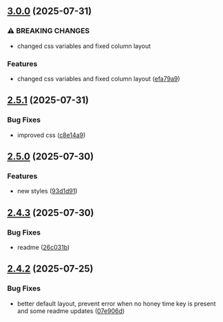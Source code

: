 ## [3.0.0](https://github.com/tearoom1/uniform-contact-block/compare/v2.5.1...v3.0.0) (2025-07-31)


### ⚠ BREAKING CHANGES

* changed css variables and fixed column layout

### Features

* changed css variables and fixed column layout ([efa79a9](https://github.com/tearoom1/uniform-contact-block/commit/efa79a9f6a2a7a773e5898fea406f93fea6f0a5b))

## [2.5.1](https://github.com/tearoom1/uniform-contact-block/compare/v2.5.0...v2.5.1) (2025-07-31)


### Bug Fixes

* improved css ([c8e14a9](https://github.com/tearoom1/uniform-contact-block/commit/c8e14a90cbae0370f08c7fae689def909d1064a8))

## [2.5.0](https://github.com/tearoom1/uniform-contact-block/compare/v2.4.3...v2.5.0) (2025-07-30)


### Features

* new styles ([93d1d91](https://github.com/tearoom1/uniform-contact-block/commit/93d1d91c6881eae70704b0dac07b263301475daf))

## [2.4.3](https://github.com/tearoom1/uniform-contact-block/compare/v2.4.2...v2.4.3) (2025-07-30)


### Bug Fixes

* readme ([26c031b](https://github.com/tearoom1/uniform-contact-block/commit/26c031ba103d855e79fc6b1e5be549830d56a06c))

## [2.4.2](https://github.com/tearoom1/uniform-contact-block/compare/v2.4.1...v2.4.2) (2025-07-25)


### Bug Fixes

* better default layout, prevent error when no honey time key is present and some readme updates ([07e906d](https://github.com/tearoom1/uniform-contact-block/commit/07e906d6f06ab25b9bf5d428fd7f523a6fee992e))

